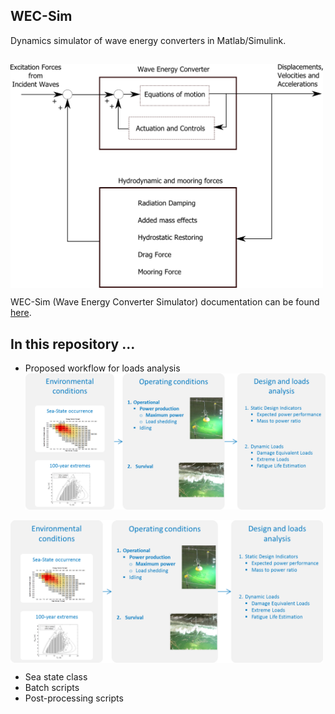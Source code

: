 ## WEC-Sim

Dynamics simulator of wave energy converters in Matlab/Simulink.


##
<img src="https://raw.githubusercontent.com/brauliobarahona/WEC-Sim-1/master/wecsim_smaller.png" align="center" width="500">


[workflow]: https://raw.githubusercontent.com/brauliobarahona/WEC-Sim-1/master/loads_analysis_workflow.png "Proposed loads analysis workflow" 


WEC-Sim (Wave Energy Converter Simulator) documentation can be found [here](http://wec-sim.github.io/WEC-Sim).


## In this repository ...
+ Proposed workflow for loads analysis
![figure here][workflow]

<img src="https://raw.githubusercontent.com/brauliobarahona/WEC-Sim-1/master/loads_analysis_workflow.png" align="center" width="500">

+ Sea state class
+ Batch scripts
+ Post-processing scripts
